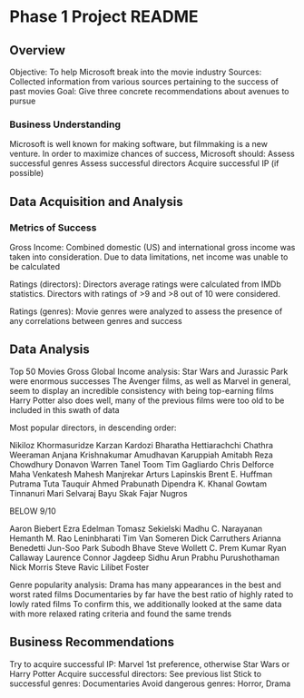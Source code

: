 # Phase 1 Project README

## Overview

Objective: To help Microsoft break into the movie industry
Sources: Collected information from various sources pertaining to the success of past movies
Goal: Give three concrete recommendations about avenues to pursue

### Business Understanding

Microsoft is well known for making software, but filmmaking is a new venture. 
In order to maximize chances of success, Microsoft should:
Assess successful genres
Assess successful directors
Acquire successful IP (if possible)


## Data Acquisition and Analysis



### Metrics of Success

Gross Income: Combined domestic (US) and international gross income was taken into consideration.
Due to data limitations, net income was unable to be calculated 

Ratings (directors): Directors average ratings were calculated from IMDb statistics.
Directors with ratings of >9 and >8 out of 10 were considered.

Ratings (genres): Movie genres were analyzed to assess the presence of any correlations between genres and success


## Data Analysis

Top 50 Movies Gross Global Income analysis:
Star Wars and Jurassic Park were enormous successes
The Avenger films, as well as Marvel in general, seem to display an incredible consistency with being top-earning films
Harry Potter also does well, many of the previous films were too old to be included in this swath of data

Most popular directors, in descending order:

Nikiloz Khormasuridze
Karzan Kardozi
Bharatha Hettiarachchi
Chathra Weeraman
Anjana Krishnakumar
Amudhavan Karuppiah
Amitabh Reza Chowdhury
Donavon Warren
Tanel Toom
Tim Gagliardo
Chris Delforce
Maha Venkatesh
Mahesh Manjrekar
Arturs Lapinskis
Brent E. Huffman
Putrama Tuta
Tauquir Ahmed
Prabunath
Dipendra K. Khanal
Gowtam Tinnanuri
Mari Selvaraj
Bayu Skak
Fajar Nugros

BELOW 9/10

Aaron Biebert
Ezra Edelman
Tomasz Sekielski
Madhu C. Narayanan
Hemanth M. Rao
Leninbharati
Tim Van Someren
Dick Carruthers
Arianna Benedetti
Jun-Soo Park
Subodh Bhave
Steve Wollett
C. Prem Kumar
Ryan Callaway
Laurence Connor
Jagdeep Sidhu
Arun Prabhu Purushothaman
Nick Morris
Steve Ravic
Lilibet Foster

Genre popularity analysis:
Drama has many appearances in the best and worst rated films
Documentaries by far have the best ratio of highly rated to lowly rated films
To confirm this, we additionally looked at the same data with more relaxed rating criteria
and found the same trends



## Business Recommendations

Try to acquire successful IP: Marvel 1st preference, otherwise Star Wars or Harry Potter
Acquire successful directors: See previous list
Stick to successful genres: Documentaries
Avoid dangerous genres: Horror, Drama

